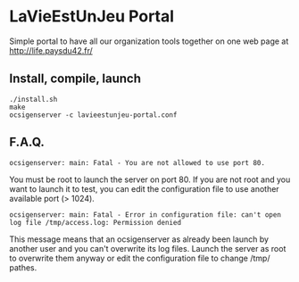 
LaVieEstUnJeu Portal
====================

Simple portal to have all our organization tools together on one web page at http://life.paysdu42.fr/

## Install, compile, launch

    ./install.sh
    make
    ocsigenserver -c lavieestunjeu-portal.conf

## F.A.Q.

    ocsigenserver: main: Fatal - You are not allowed to use port 80.

You must be root to launch the server on port 80. If you are not root and you want to launch it to test, you can edit the configuration file to use another available port (> 1024).

    ocsigenserver: main: Fatal - Error in configuration file: can't open log file /tmp/access.log: Permission denied

This message means that an ocsigenserver as already been launch by another user and you can't overwrite its log files. Launch the server as root to overwrite them anyway or edit the configuration file to change /tmp/ pathes.
